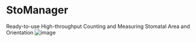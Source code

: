 # StoManager
Ready-to-use High-throughput Counting and Measuring Stomatal Area and Orientation
![image](https://user-images.githubusercontent.com/98176596/216696664-255ac9ea-e2b0-48f9-bb86-48cff99809aa.png)
